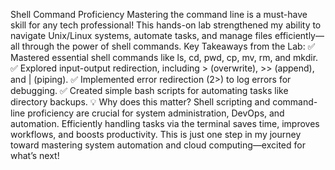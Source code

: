 Shell Command Proficiency
Mastering the command line is a must-have skill for any tech professional! This hands-on lab strengthened my ability to navigate Unix/Linux systems, automate tasks, and manage files efficiently—all through the power of shell commands.
Key Takeaways from the Lab:
✅ Mastered essential shell commands like ls, cd, pwd, cp, mv, rm, and mkdir.
 ✅ Explored input-output redirection, including > (overwrite), >> (append), and | (piping).
 ✅ Implemented error redirection (2>) to log errors for debugging.
 ✅ Created simple bash scripts for automating tasks like directory backups.
💡 Why does this matter?
 Shell scripting and command-line proficiency are crucial for system administration, DevOps, and automation. Efficiently handling tasks via the terminal saves time, improves workflows, and boosts productivity.
This is just one step in my journey toward mastering system automation and cloud computing—excited for what’s next!
